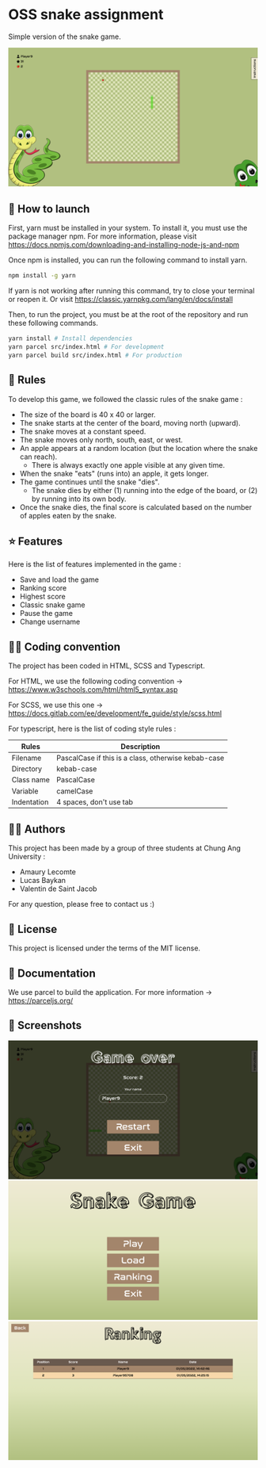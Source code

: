 # OSS snake assignment

Simple version of the snake game.

<img src="./public/game.png" alt="" />

## 📝 How to launch

First, yarn must be installed in your system. To install it, you must use the package manager npm. For more information, please visit https://docs.npmjs.com/downloading-and-installing-node-js-and-npm

Once npm is installed, you can run the following command to install yarn.

```bash
npm install -g yarn
```

If yarn is not working after running this command, try to close your terminal or reopen it. Or visit https://classic.yarnpkg.com/lang/en/docs/install

Then, to run the project, you must be at the root of the repository and run these following commands.

```bash
yarn install # Install dependencies
yarn parcel src/index.html # For development
yarn parcel build src/index.html # For production
```

## 📜 Rules

To develop this game, we followed the classic rules of the snake game :
- The size of the board is 40 x 40 or larger.
- The snake starts at the center of the board, moving north (upward).
- The snake moves at a constant speed.
- The snake moves only north, south, east, or west.
- An apple appears at a random location (but the location where the snake can reach).
  - There is always exactly one apple visible at any given time.
- When the snake "eats" (runs into) an apple, it gets longer.
- The game continues until the snake "dies".
  - The snake dies by either (1) running into the edge of the board, or (2) by running into
    its own body.
- Once the snake dies, the final score is calculated based on the number of apples eaten by
  the snake.

## ⭐️ Features

Here is the list of features implemented in the game :
- Save and load the game
- Ranking score
- Highest score
- Classic snake game
- Pause the game
- Change username

## 🧑‍💻 Coding convention

The project has been coded in HTML, SCSS and Typescript.

For HTML, we use the following coding convention -> https://www.w3schools.com/html/html5_syntax.asp

For SCSS, we use this one -> https://docs.gitlab.com/ee/development/fe_guide/style/scss.html

For typescript, here is the list of coding style rules :

| Rules       | Description                                         |
|-------------|-----------------------------------------------------|
| Filename    | PascalCase if this is a class, otherwise kebab-case |
| Directory   | kebab-case                                          |
| Class name  | PascalCase                                          |
| Variable    | camelCase                                           |
| Indentation | 4 spaces, don't use tab                             |

## 👨‍💼 Authors

This project has been made by a group of three students at Chung Ang University :
- Amaury Lecomte
- Lucas Baykan
- Valentin de Saint Jacob

For any question, please free to contact us :)

## 📄 License

This project is licensed under the terms of the MIT license.

## 📕 Documentation

We use parcel to build the application. For more information -> https://parceljs.org/

## 📸 Screenshots

<img src="./public/game-over.png" alt="" />

<img src="./public/menu.png" alt="" />

<img src="./public/ranking.png" alt="" />
